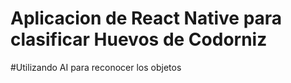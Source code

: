 # Aplicacion de React Native para clasificar Huevos de Codorniz
#Utilizando AI para reconocer los objetos
